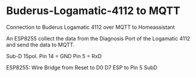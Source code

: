 # Buderus-Logamatic-4112 to MQTT
Connection to Buderus Logamatic 4112 over MQTT to Homeassistant

An ESP8255 collect the data from the Diagnosis Port of the Logamatic 4112 and send the data to MQTT.

Sub-D 15pol. 
Pin 14 = GND
Pin 5  = RxD

ESP8255:
Wire Bridge from Reset to D0
D7 ESP to Pin 5 SubD

